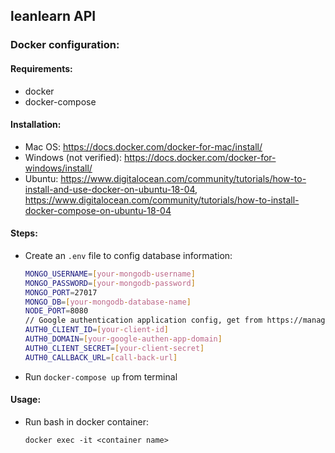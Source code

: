 
## leanlearn API
### Docker configuration:
#### Requirements:
- docker
- docker-compose
#### Installation:
- Mac OS: https://docs.docker.com/docker-for-mac/install/
- Windows (not verified): https://docs.docker.com/docker-for-windows/install/
- Ubuntu: https://www.digitalocean.com/community/tutorials/how-to-install-and-use-docker-on-ubuntu-18-04, https://www.digitalocean.com/community/tutorials/how-to-install-docker-compose-on-ubuntu-18-04
#### Steps:
- Create an `.env` file to config database information:
	```bash
	MONGO_USERNAME=[your-mongodb-username]
	MONGO_PASSWORD=[your-mongodb-password]
	MONGO_PORT=27017
	MONGO_DB=[your-mongodb-database-name]
	NODE_PORT=8080
	// Google authentication application config, get from https://manage.auth0.com/dashboard/us/<your-account-name>/applications
	AUTH0_CLIENT_ID=[your-client-id]
	AUTH0_DOMAIN=[your-google-authen-app-domain]   
	AUTH0_CLIENT_SECRET=[your-client-secret]
	AUTH0_CALLBACK_URL=[call-back-url]
	```
- Run `docker-compose up` from terminal
#### Usage:
- Run bash in docker container:

	`docker exec -it <container name>`

